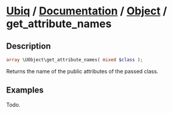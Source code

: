 [Ubiq](https://github.com/Pixel418/Ubiq#readme) / [Documentation](../index.md#readme) / [Object](../index.md#object) / get_attribute_names
======


Description
-------- 

```php
array \UObject\get_attribute_names( mixed $class );
```

Returns the name of the public attributes of the passed class.



Examples
--------

Todo.